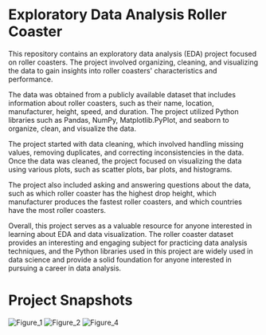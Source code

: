  # Exploratory Data Analysis Roller Coaster

 
This repository contains an exploratory data analysis (EDA) project focused on roller coasters. The project involved organizing, cleaning, and visualizing the data to gain insights into roller coasters' characteristics and performance.

The data was obtained from a publicly available dataset that includes information about roller coasters, such as their name, location, manufacturer, height, speed, and duration. The project utilized Python libraries such as Pandas, NumPy, Matplotlib.PyPlot, and seaborn to organize, clean, and visualize the data.

The project started with data cleaning, which involved handling missing values, removing duplicates, and correcting inconsistencies in the data. Once the data was cleaned, the project focused on visualizing the data using various plots, such as scatter plots, bar plots, and histograms.

The project also included asking and answering questions about the data, such as which roller coaster has the highest drop height, which manufacturer produces the fastest roller coasters, and which countries have the most roller coasters.

Overall, this project serves as a valuable resource for anyone interested in learning about EDA and data visualization. The roller coaster dataset provides an interesting and engaging subject for practicing data analysis techniques, and the Python libraries used in this project are widely used in data science and provide a solid foundation for anyone interested in pursuing a career in data analysis.

# Project Snapshots


![Figure_1](https://github.com/patilabhi20/EDA_project/assets/157373320/14169e2a-b0a6-4993-916d-7042cf38d6d5)
![Figure_2](https://github.com/patilabhi20/gesture-controlled-robotic-hand-by-using-CV/assets/157373320/edde8915-e533-453d-9b86-9fb3b3abd58b)
![Figure_4](https://github.com/patilabhi20/gesture-controlled-robotic-hand-by-using-CV/assets/157373320/f53c48a4-e888-4a58-a383-5657f119e6fa)
